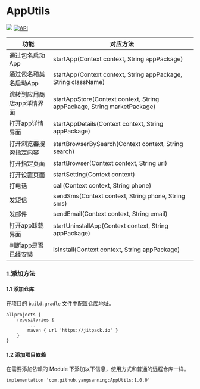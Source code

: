 # AppUtils
[![](https://jitpack.io/v/yangsanning/TableView.svg)](https://jitpack.io/#yangsanning/TableView)
[![API](https://img.shields.io/badge/API-19%2B-orange.svg?style=flat)](https://android-arsenal.com/api?level=19)

| 功能 | 对应方法 |
| ---- | ---- | 
| 通过包名启动App | startApp(Context context, String appPackage) |
| 通过包名和类名启动App | startApp(Context context, String appPackage, String className) |
| 跳转到应用商店app详情界面 | startAppStore(Context context, String appPackage, String marketPackage)  |
| 打开app详情界面 | startAppDetails(Context context, String appPackage) |
| 打开浏览器搜索指定内容 | startBrowserBySearch(Context context, String search) |
| 打开指定页面 | startBrowser(Context context, String url) |
| 打开设置页面 | startSetting(Context context) |
| 打电话 | call(Context context, String phone) |
| 发短信 | sendSms(Context context, String phone, String sms) |
| 发邮件 | sendEmail(Context context, String email) |
| 打开app卸载界面 | startUninstallApp(Context context, String appPackage) |
| 判断app是否已经安装 | isInstall(Context context, String appPackage) |


### 1.添加方法

#### 1.1 添加仓库

在项目的 `build.gradle` 文件中配置仓库地址。

```android
allprojects {
	repositories {
		...
		maven { url 'https://jitpack.io' }
	}
}
```

#### 1.2 添加项目依赖

在需要添加依赖的 Module 下添加以下信息，使用方式和普通的远程仓库一样。

```android
implementation 'com.github.yangsanning:AppUtils:1.0.0'
```
